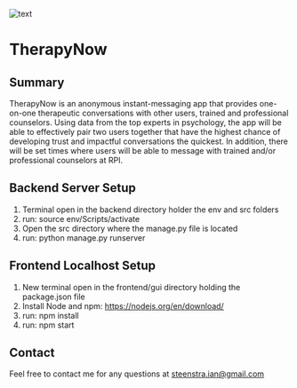 ![text](https://github.com/IanSteenstra/TherapyNow/blob/master/frontend/gui/src/images/logo-hori.jpg)
# TherapyNow

## Summary
TherapyNow is an anonymous instant-messaging app that provides one-on-one therapeutic conversations with other users, trained and professional counselors. Using data from the top experts in psychology, the app will be able to effectively pair two users together that have the highest chance of developing trust and impactful conversations the quickest. In addition, there will be set times where users will be able to message with trained and/or professional counselors at RPI.

## Backend Server Setup
1. Terminal open in the backend directory holder the env and src folders
2. run: source env/Scripts/activate
3. Open the src directory where the manage.py file is located
4. run: python manage.py runserver

## Frontend Localhost Setup
1. New terminal open in the frontend/gui directory holding the package.json file
2. Install Node and npm: https://nodejs.org/en/download/
3. run: npm install
4. run: npm start

## Contact
Feel free to contact me for any questions at steenstra.ian@gmail.com
